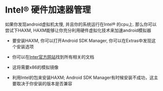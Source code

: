 # Intel® 硬件加速器管理

如果你发现android虚拟机太慢, 并且你的系统运行在Intel® 的cpu上. 那么你可以尝试下HAXM, HAXM能够让你充分利用硬件虚拟化技术来加速android模拟器

* 要安装HAXM, 你可以打开Android SDK Manager, 你可以在Extras中发现这个安装选项

* 你可以在[Inter官方网站][1]找到所有相关的文档
* 这将需要x86的模拟镜像

* 利用Intel的包来安装HAXM; Android SDK Manager有时候安装不成功，这主要取决于你安装的版本是否兼容

[1]: http://software.intel.com/en-us/articles/intel-hardware-accelerated-execution-manager/ "Hax" 
[2]: http://software.intel.com/en-us/search/site/language/en?query=Intel%20Hardware%20Accelerated%20Execution%20Manager%20%28HAXM%29 "Hax all"

